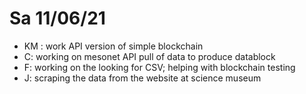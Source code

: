 # Sa 11/06/21

- KM : work API version of simple blockchain
- C: working on mesonet API pull of data to produce datablock
- F: working on the looking for CSV; helping with blockchain testing
- J: scraping the data from the website at science museum

